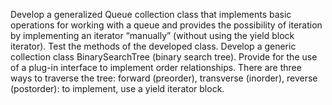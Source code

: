 Develop a generalized Queue collection class that implements basic operations for working with a queue and provides the possibility of iteration by implementing an iterator “manually” (without using the yield block iterator). Test the methods of the developed class.
Develop a generic collection class BinarySearchTree (binary search tree). Provide for the use of a plug-in interface to implement order relationships. There are three ways to traverse the tree: forward (preorder), transverse (inorder), reverse (postorder): to implement, use a yield iterator block.
